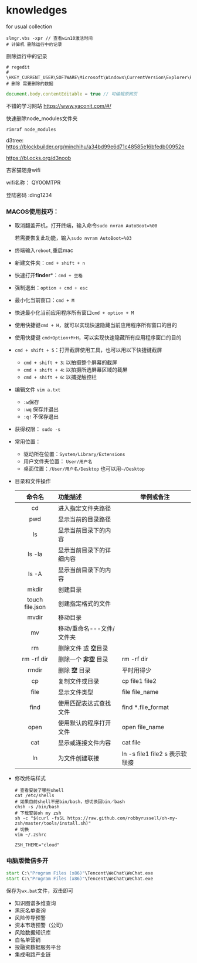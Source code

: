 # knowledges

for usual collection

```shell
slmgr.vbs -xpr // 查看win10激活时间
# 计算机 删除运行中的记录
```

删除运行中的记录

```shell
# regedit
# \HKEY_CURRENT_USER\SOFTWARE\Microsoft\Windows\CurrentVersion\Explorer\RunMRU
# 删除 需要删除的数据
```

```javascript
document.body.contentEditable = true // 可编辑原网页
```

不错的学习网站 https://www.yaconit.com/#/ 

快速删除node_modules文件夹

```shell
rimraf node_modules
```

d3tree: https://blockbuilder.org/minchihu/a34bd99e6d71c48585e16bfedb00952e

https://bl.ocks.org/d3noob

吉客猫随身wifi

wifi名称： QY0OMTPR

登陆密码 :ding1234

### MACOS使用技巧：

- 取消翻盖开机，打开终端，输入命令`sudo nvram AutoBoot=%00`

  若需要恢复此功能，输入`sudo nvram AutoBoot=%03`

- 终端输入`reboot`,重启mac

- 新建文件夹：`cmd + shift + n`

- 快速打开**finder***：`cmd + 空格`

- 强制退出：`option + cmd + esc`

- 最小化当前窗口：`cmd + M`

- 快速最小化当前应用程序所有窗口`cmd + option + M`

- 使用快捷键`cmd + H`，就可以实现快速隐藏当前应用程序所有窗口的目的

- 使用快捷键 `cmd+Option+M+H`，可以实现快速隐藏所有应用程序窗口的目的

- `cmd + shift + 5`：打开截屏使用工具，也可以用以下快捷键截屏

  - `cmd + shift + 3`: 以拍摄整个屏幕的截屏
  - `cmd + shift + 4`: 以拍摄所选屏幕区域的截屏
  - `cmd + shift + 6`: 以捕捉触控栏
  
- 编辑文件 `vim a.txt`

  - `:w`保存
  - `:wq` 保存并退出
  - `:q!` 不保存退出

- 获得权限： `sudo -s`

- 常用位置：

  - 驱动所在位置：`System/Library/Extensions`
  - 用户文件夹位置： `User/用户名`
  - 桌面位置：`/User/用户名/Desktop` 也可以用`~/Desktop`

- 目录和文件操作

  |     命令名      | 功能描述                  | 举例或备注                     |
  | :-------------: | :------------------------ | ------------------------------ |
  |       cd        | 进入指定文件夹路径        |                                |
  |       pwd       | 显示当前的目录路径        |                                |
  |       ls        | 显示当前目录下的内容      |                                |
  |     ls -la      | 显示当前目录下的详细内容  |                                |
  |      ls -A      | 显示当前目录下的内容      |                                |
  |      mkdir      | 创建目录                  |                                |
  | touch file.json | 创建指定格式的文件        |                                |
  |      mvdir      | 移动目录                  |                                |
  |       mv        | 移动/重命名---文件/文件夹 |                                |
  |       rm        | 删除文件 或 **空**目录    |                                |
  |   rm -rf dir    | 删除一个 **非空** 目录    | rm -rf dir                     |
  |      rmdir      | 删除 **空** 目录          | 平时用得少                     |
  |       cp        | 复制文件或目录            | cp file1 file2                 |
  |      file       | 显示文件类型              | file file_name                 |
  |      find       | 使用匹配表达式查找文件    | find *.file_format             |
  |      open       | 使用默认的程序打开文件    | open file_name                 |
  |       cat       | 显示或连接文件内容        | cat file                       |
  |       ln        | 为文件创建联接            | ln -s file1 file2 s 表示软联接 |

- 修改终端样式

  ```shell
  # 查看安装了哪些shell
  cat /etc/shells
  # 如果目前shell不是bin/bash，想切换回bin／bash
  chsh -s /bin/bash
  # 下载安装oh my zsh
  sh -c "$(curl -fsSL https://raw.github.com/robbyrussell/oh-my-zsh/master/tools/install.sh)"
  # 切换
  vim ~/.zshrc
  
  ZSH_THEME="cloud"
  ```

  

### 电脑版微信多开

```bat
start C:\"Program Files (x86)"\Tencent\WeChat\WeChat.exe
start C:\"Program Files (x86)"\Tencent\WeChat\WeChat.exe
```

保存为`wx.bat`文件，双击即可

















- 知识图谱多维查询
- 黑灰名单查询
- 风险传导预警
- 资本市场预警（公司）
- 风险数据知识库
- 白名单营销
- 投融资数据服务平台
- 集成电路产业链